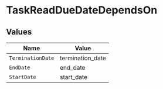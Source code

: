 # TaskReadDueDateDependsOn


## Values

| Name              | Value             |
| ----------------- | ----------------- |
| `TerminationDate` | termination_date  |
| `EndDate`         | end_date          |
| `StartDate`       | start_date        |